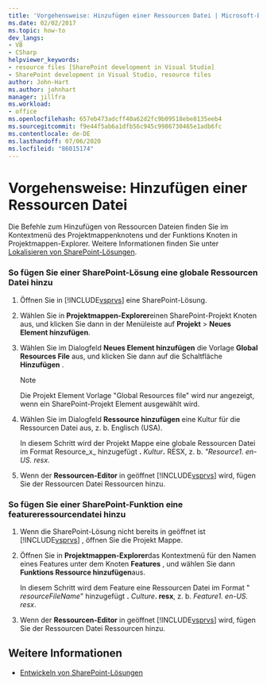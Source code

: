 ```yaml
---
title: 'Vorgehensweise: Hinzufügen einer Ressourcen Datei | Microsoft-Dokumentation'
ms.date: 02/02/2017
ms.topic: how-to
dev_langs:
- VB
- CSharp
helpviewer_keywords:
- resource files [SharePoint development in Visual Studio]
- SharePoint development in Visual Studio, resource files
author: John-Hart
ms.author: johnhart
manager: jillfra
ms.workload:
- office
ms.openlocfilehash: 657eb473adcff40a62d2fc9b09518ebe8135eeb4
ms.sourcegitcommit: f9e44f5ab6a1dfb56c945c9986730465e1adb6fc
ms.contentlocale: de-DE
ms.lasthandoff: 07/06/2020
ms.locfileid: "86015174"
---
```

# <a name="how-to-add-a-resource-file"></a>Vorgehensweise: Hinzufügen einer Ressourcen Datei
  Die Befehle zum Hinzufügen von Ressourcen Dateien finden Sie im Kontextmenü des Projektmappenknotens und der Funktions Knoten in Projektmappen-Explorer. Weitere Informationen finden Sie unter [Lokalisieren von SharePoint-Lösungen](../sharepoint/localizing-sharepoint-solutions.md).

### <a name="to-add-a-global-resource-file-to-a-sharepoint-solution"></a>So fügen Sie einer SharePoint-Lösung eine globale Ressourcen Datei hinzu

1. Öffnen Sie in [!INCLUDE[vsprvs](../sharepoint/includes/vsprvs-md.md)] eine SharePoint-Lösung.

2. Wählen Sie in **Projektmappen-Explorer**einen SharePoint-Projekt Knoten aus, und klicken Sie dann in der Menüleiste auf **Projekt**  >  **Neues Element hinzufügen**.

3. Wählen Sie im Dialogfeld **Neues Element hinzufügen** die Vorlage **Global Resources File** aus, und klicken Sie dann auf die Schaltfläche **Hinzufügen** .

   > [!NOTE]
   > Die Projekt Element Vorlage "Global Resources file" wird nur angezeigt, wenn ein SharePoint-Projekt Element ausgewählt wird.

4. Wählen Sie im Dialogfeld **Ressource hinzufügen** eine Kultur für die Ressourcen Datei aus, z. b. Englisch (USA).

    In diesem Schritt wird der Projekt Mappe eine globale Ressourcen Datei im Format Resource_x_ hinzugefügt **.** <em>Kultur</em><strong>.</strong> RESX, z. b. *"Resource1. en-US. resx*.

5. Wenn der **Ressourcen-Editor** in geöffnet [!INCLUDE[vsprvs](../sharepoint/includes/vsprvs-md.md)] wird, fügen Sie der Ressourcen Datei Ressourcen hinzu.

### <a name="to-add-a-feature-resource-file-to-a-sharepoint-feature"></a>So fügen Sie einer SharePoint-Funktion eine featureressourcendatei hinzu

1. Wenn die SharePoint-Lösung nicht bereits in geöffnet ist [!INCLUDE[vsprvs](../sharepoint/includes/vsprvs-md.md)] , öffnen Sie die Projekt Mappe.

2. Öffnen Sie in **Projektmappen-Explorer**das Kontextmenü für den Namen eines Features unter dem Knoten **Features** , und wählen Sie dann **Funktions Ressource hinzufügen**aus.

     In diesem Schritt wird dem Feature eine Ressourcen Datei im Format " _resourceFileName_" hinzugefügt **.** _Culture_**. resx**, z. b. *Feature1. en-US. resx*.

3. Wenn der **Ressourcen-Editor** in geöffnet [!INCLUDE[vsprvs](../sharepoint/includes/vsprvs-md.md)] wird, fügen Sie der Ressourcen Datei Ressourcen hinzu.

## <a name="see-also"></a>Weitere Informationen
- [Entwickeln von SharePoint-Lösungen](../sharepoint/developing-sharepoint-solutions.md)
